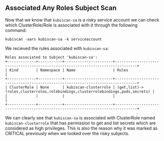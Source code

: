 ## Associated Any Roles Subject Scan

Now that we know that `kubiscan-sa` is a risky service account we can check which ClusterRole/Role is associated with it through the following command:

`kubiscan -aars kubiscan-sa -k serviceaccount`

We recieved the rules associated with `kubiscan-sa`:

```
Roles associated to Subject 'kubiscan-sa':
+-------------+-----------+----------------------+--------------------------------------------------------------------------------+
| Kind        | Namespace | Name                 | Rules                                                                          |
+-------------+-----------+----------------------+--------------------------------------------------------------------------------+
| ClusterRole | None      | kubiscan-clusterrole | (get,list)->(roles,clusterroles,rolebindings,clusterrolebindings,pods,secrets) |
|             |           |                      |                                                                                |
+-------------+-----------+----------------------+--------------------------------------------------------------------------------+
```

We can clearly see that `kubiscan-sa` is associated with ClusterRole named `kubiscan-clusterrole` that has permission to get and list secrets which are considered as high privileges. This is also the reason why it was marked as CRITICAL previously when we looked over the risky subjects.
